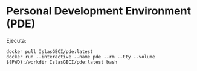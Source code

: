 # Personal Development Environment (PDE)

Ejecuta:

```shell
docker pull IslasGECI/pde:latest
docker run --interactive --name pde --rm --tty --volume ${PWD}:/workdir IslasGECI/pde:latest bash
```
